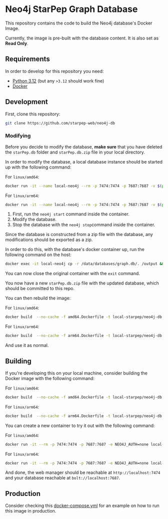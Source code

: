 # Neo4j StarPep Graph Database

This repository contains the code to build the Neo4j database's Docker Image.

Currently, the image is pre-built with the database content. It is also set as **Read Only**.

## Requirements

In order to develop for this repository you need:

* [Python 3.12](https://www.python.org) (but any `>3.12` should work fine)
* [Docker](https://www.docker.com/products/docker-desktop/)

## Development

First, clone this repository:

```bash
git clone https://github.com/starpep-web/neo4j-db
```

### Modifying

Before you decide to modify the database, **make sure** that you have deleted the `starPep.db` folder and `starPep.db.zip` file in your local directory.

In order to modify the database, a local database instance should be started up with the following command:

For `linux/amd64`:

```bash
docker run -it --name local-neo4j --rm -p 7474:7474 -p 7687:7687 -v $(pwd)/starPep.db:/output -v $(pwd)/neo4j.editable.conf:/conf/neo4j.conf --env=NEO4J_AUTH=none local-starpep/neo4j-db:latest /bin/bash
```

For `linux/arm64`:

```bash
docker run -it --name local-neo4j --rm -p 7474:7474 -p 7687:7687 -v $(pwd)/starPep.db:/output -v $(pwd)/neo4j.editable.conf:/conf/neo4j.conf --env=NEO4J_AUTH=none local-starpep/neo4j-db:latest /bin/bash
```

1. First, run the `neo4j start` command inside the container.
2. Modify the database.
3. Stop the database with the `neo4j stop`command inside the container.

Since the database is constructed from a zip file with the database, any modifications should be exported as a zip.

In order to do this, with the database's docker container up, run the following command on the host:

```bash
docker exec -it local-neo4j cp -r /data/databases/graph.db/. /output && zip starPep.db.zip -r starPep.db/*
```

You can now close the original container with the `exit` command.

You now have a new `starPep.db.zip` file with the updated database, which should be committed to this repo.

You can then rebuild the image:

For `linux/amd64`:

```bash
docker build  --no-cache -f amd64.Dockerfile -t local-starpep/neo4j-db:latest .
```

For `linux/arm64`:

```bash
docker build  --no-cache -f arm64.Dockerfile -t local-starpep/neo4j-db:latest-arm .
```

And use it as normal.

## Building

If you're developing this on your local machine, consider building the Docker image with the following command:

For `linux/amd64`:

```bash
docker build  --no-cache -f amd64.Dockerfile -t local-starpep/neo4j-db:latest .
```

For `linux/arm64`:

```bash
docker build  --no-cache -f arm64.Dockerfile -t local-starpep/neo4j-db:latest-arm .
```

You can create a new container to try it out with the following command:

For `linux/amd64`:

```bash
docker run -it --rm -p 7474:7474 -p 7687:7687 -e NEO4J_AUTH=none local-starpep/neo4j-db:latest
```

For `linux/arm64`:

```bash
docker run -it --rm -p 7474:7474 -p 7687:7687 -e NEO4J_AUTH=none local-starpep/neo4j-db:latest-arm
```

And done, the web manager should be reachable at `http://localhost:7474` and your database reachable at `bolt://localhost:7687`.

## Production

Consider checking this [docker-compose.yml](https://github.com/starpep-web/env-production/blob/main/docker-compose.yml) for an example on how to run this image in production.
